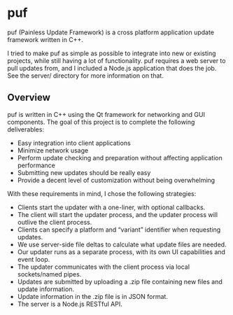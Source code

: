 # puf
puf (Painless Update Framework) is a cross platform application update framework written in C++.

I tried to make puf as simple as possible to integrate into new or existing projects, while still having a lot of functionality. puf requires a web server to pull updates from, and I included a Node.js application that does the job. See the server/ directory for more information on that.

## Overview 

puf is written in C++ using the Qt framework for networking and GUI components. The goal of this project is to complete the following deliverables:

  * Easy integration into client applications
  * Minimize network usage
  * Perform update checking and preparation without affecting application performance
  * Submitting new updates should be really easy
  * Provide a decent level of customization without being overwhelming


With these requirements in mind, I chose the following strategies:

  * Clients start the updater with a one-liner, with optional callbacks.
  * The client will start the updater process, and the updater process will outlive the client process.
  * Clients can specify a platform and “variant” identifier when requesting updates.
  * We use server-side file deltas to calculate what update files are needed.
  * Our updater runs as a separate process, with its own UI capabilities and event loop.
  * The updater communicates with the client process via local sockets/named pipes.
  * Updates are submitted by uploading a .zip file containing new files and update information.
  * Update information in the .zip file is in JSON format.
  * The server is a Node.js RESTful API.
